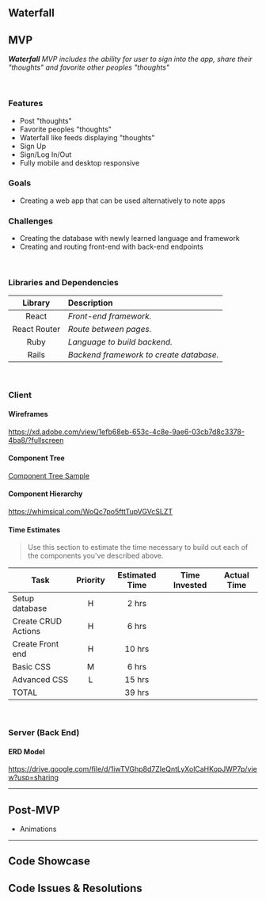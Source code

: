 ## Waterfall

## MVP

_**Waterfall** MVP includes the ability for user to sign into the app, share their "thoughts" and favorite other peoples "thoughts"_

<br>

### Features

- Post "thoughts"
- Favorite peoples "thoughts"
- Waterfall like feeds displaying "thoughts"
- Sign Up
- Sign/Log In/Out
- Fully mobile and desktop responsive 

### Goals

- Creating a web app that can be used alternatively to note apps

### Challenges

- Creating the database with newly learned language and framework
- Creating and routing front-end with back-end endpoints

<br>

### Libraries and Dependencies

|     Library      | Description                                |
| :--------------: | :----------------------------------------- |
|      React       | _Front-end framework._ |
|   React Router   | _Route between pages._ |
| Ruby | _Language to build backend._ |
|     Rails      | _Backend framework to create database._ |

<br>

### Client

#### Wireframes

https://xd.adobe.com/view/1efb68eb-653c-4c8e-9ae6-03cb7d8c3378-4ba8/?fullscreen

#### Component Tree

[Component Tree Sample](https://gist.git.generalassemb.ly/davidtwhitlatch/414107e2560ae0bb65e233570f2fe056#file-component-tree-png)

#### Component Hierarchy

https://whimsical.com/WoQc7po5fttTupVGVcSLZT

#### Time Estimates

> Use this section to estimate the time necessary to build out each of the components you've described above.

| Task                | Priority | Estimated Time | Time Invested | Actual Time |
| ------------------- | :------: | :------------: | :-----------: | :---------: |
| Setup database    |    H     |     2 hrs      |          |        |
| Create CRUD Actions |    H     |     6 hrs      |         |          |
| Create Front end |    H     |     10 hrs      |         |          |
| Basic CSS |    M     |     6 hrs      |         |          |
| Advanced CSS |    L     |     15 hrs      |         |          |
| TOTAL               |          |     39 hrs      |          |          |

<br>

### Server (Back End)

#### ERD Model

https://drive.google.com/file/d/1iwTVGhp8d7ZIeQntLyXolCaHKopJWP7p/view?usp=sharing
<br>

***

## Post-MVP
- Animations
***

## Code Showcase

## Code Issues & Resolutions
